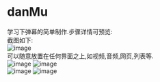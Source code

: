 # danMu
学习下弹幕的简单制作.步骤详情可预览: <br/>
截图如下: <br/>
![image](https://github.com/pheromone/danMu/blob/master/%E6%88%AA%E5%9B%BE/danmu.gif) <br/>
可以随意放置在任何界面之上,如视频,音频,网页,列表等. <br/>
![image](https://github.com/pheromone/danMu/blob/master/%E6%88%AA%E5%9B%BE/danmu1.png) 
![image](https://github.com/pheromone/danMu/blob/master/%E6%88%AA%E5%9B%BE/danmu2.png)  <br/>
![image](https://github.com/pheromone/danMu/blob/master/%E6%88%AA%E5%9B%BE/danmu3.png) 
![image](https://github.com/pheromone/danMu/blob/master/%E6%88%AA%E5%9B%BE/danmu4.png)  <br/>
